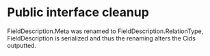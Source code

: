 # Public interface cleanup

FieldDescription.Meta was renamed to FieldDescription.RelationType, FieldDescription is serialized and thus the renaming alters the Cids outputted.
